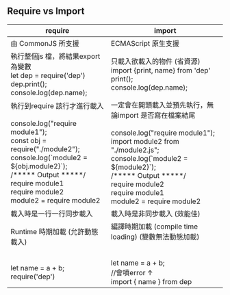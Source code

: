 
## Require vs Import
| require                                                                                                                                                                                                                                                         | import                                                                                                                                                                                                                                                   |
| ----------------------------------------------------------------------------------------------------------------------------------------------------------------------------------------------------------------------------------------------------- | -------------------------------------------------------------------------------------------------------------------------------------------------------------------------------------------------------------------------------------------------------- |
| 由 CommonJS 所支援 | ECMAScript 原生支援 |
| 執行整個js 檔，將結果export 為變數<br>let dep = require('dep')<br>dep.print();<br>console.log(dep.name);                                                                                                                                                          | 只載入欲載入的物件 (省資源)<br>import {print, name} from 'dep'<br>print();<br>console.log(dep.name);                                                                                                                                                                 |
| 執行到require 該行才進行載入<br><br>console.log("require module1");<br>const obj = require("./module2");<br>console.log(\`module2 = ${obj.module2}\`);<br>/\*\*\*\*\* Output \*\*\*\*\*/<br>require module1<br>require module2<br>module2 = require module2 | 一定會在開頭載入並預先執行，無論import 是否寫在檔案結尾<br><br>console.log("require module1");<br>import module2 from "./module2.js";<br>console.log(\`module2 = ${module2}\`);<br>/\*\*\*\*\* Output \*\*\*\*\*/<br>require module2<br>require module1<br>module2 = require module2 |
| 載入時是一行一行同步載入                                                                                                                                                                                                                                          | 載入時是非同步載入 (效能佳)                                                                                                                                                                                                                                          |
| Runtime 時期加載 (允許動態載入)<br><br><br>let name = a + b;<br>require('dep')                                                                                                                                                                                  | 編譯時期加載 (compile time loading) (變數無法動態加載)<br><br><br>let name = a + b;<br>//會噴error ↑<br>import { name } from dep
